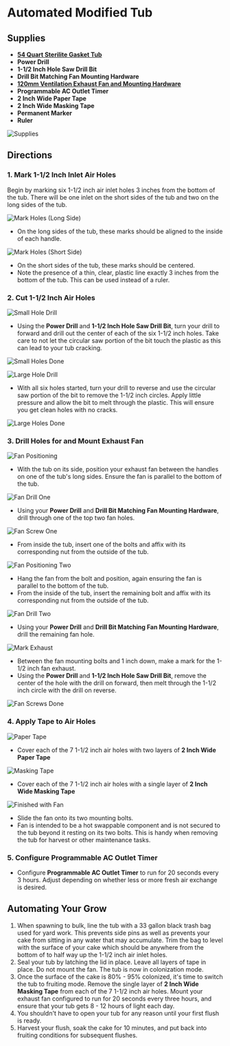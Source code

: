 # Automated Modified Tub

## Supplies
- [**54 Quart Sterilite Gasket Tub**](https://www.walmart.com/ip/Sterilite-54-Quart-Clear-Gasket-Box-with-Blue-Latches-Gasket/39922428)
- **Power Drill**
- **1-1/2 Inch Hole Saw Drill Bit**
- **Drill Bit Matching Fan Mounting Hardware**
- [**120mm Ventilation Exhaust Fan and Mounting Hardware**](https://www.amazon.com/gp/product/B009OWVUJ0/ref=ppx_yo_dt_b_search_asin_title?ie=UTF8&th=1)
- **Programmable AC Outlet Timer**
- **2 Inch Wide Paper Tape**
- **2 Inch Wide Masking Tape**
- **Permanent Marker**
- **Ruler**

![Supplies](images/automated-modified-tub/0_supplies.png)

## Directions

### 1. Mark 1-1/2 Inch Inlet Air Holes
Begin by marking six 1-1/2 inch air inlet holes 3 inches from the bottom of the tub. There will be one inlet on the short sides of the tub and two on the long sides of the tub.

![Mark Holes (Long Side)](images/automated-modified-tub/1_mark_hole_front.png)
- On the long sides of the tub, these marks should be aligned to the inside of each handle.

![Mark Holes (Short Side)](images/automated-modified-tub/1_mark_hole_side.png)
- On the short sides of the tub, these marks should be centered.
- Note the presence of a thin, clear, plastic line exactly 3 inches from the bottom of the tub. This can be used instead of a ruler.

### 2. Cut 1-1/2 Inch Air Holes

![Small Hole Drill](images/automated-modified-tub/2_small_hole_drill.png)
- Using the **Power Drill** and **1-1/2 Inch Hole Saw Drill Bit**, turn your drill to forward and drill out the center of each of the six 1-1/2 inch holes. Take care to not let the circular saw portion of the bit touch the plastic as this can lead to your tub cracking.

![Small Holes Done](images/automated-modified-tub/2_small_holes_done.png)

![Large Hole Drill](images/automated-modified-tub/2_large_hole_drill.png)
- With all six holes started, turn your drill to reverse and use the circular saw portion of the bit to remove the 1-1/2 inch circles. Apply little pressure and allow the bit to melt through the plastic. This will ensure you get clean holes with no cracks.

![Large Holes Done](images/automated-modified-tub/2_large_holes_done.png)

### 3. Drill Holes for and Mount Exhaust Fan

![Fan Positioning](images/automated-modified-tub/3_fan_drill_positioning.png)
- With the tub on its side, position your exhaust fan between the handles on one of the tub's long sides. Ensure the fan is parallel to the bottom of the tub.

![Fan Drill One](images/automated-modified-tub/3_fan_drill_one.png)
- Using your **Power Drill** and **Drill Bit Matching Fan Mounting Hardware**, drill through one of the top two fan holes.

![Fan Screw One](images/automated-modified-tub/3_fan_screw_one.png)
- From inside the tub, insert one of the bolts and affix with its corresponding nut from the outside of the tub.

![Fan Positioning Two](images/automated-modified-tub/3_fan_drill_positioning_two.png)
- Hang the fan from the bolt and position, again ensuring the fan is parallel to the bottom of the tub.
- From the inside of the tub, insert the remaining bolt and affix with its corresponding nut from the outside of the tub.

![Fan Drill Two](images/automated-modified-tub/3_fan_drill_two.png)
- Using your **Power Drill** and **Drill Bit Matching Fan Mounting Hardware**, drill the remaining fan hole.

![Mark Exhaust](images/automated-modified-tub/3_mark_exhaust_outlet.png)
- Between the fan mounting bolts and 1 inch down, make a mark for the 1-1/2 inch fan exhaust.
- Using the **Power Drill** and **1-1/2 Inch Hole Saw Drill Bit**, remove the center of the hole with the drill on forward, then melt through the 1-1/2 inch circle with the drill on reverse.

![Fan Screws Done](images/automated-modified-tub/3_fan_screws_done.png)

### 4. Apply Tape to Air Holes

![Paper Tape](images/automated-modified-tub/4_paper_tape_finished.png)
- Cover each of the 7 1-1/2 inch air holes with two layers of **2 Inch Wide Paper Tape**

![Masking Tape](images/automated-modified-tub/4_masking_tape_finished.png)
- Cover each of the 7 1-1/2 inch air holes with a single layer of **2 Inch Wide Masking Tape**

![Finished with Fan](images/automated-modified-tub/4_finished_fan.png)
- Slide the fan onto its two mounting bolts.
- Fan is intended to be a hot swappable component and is not secured to the tub beyond it resting on its two bolts. This is handy when removing the tub for harvest or other maintenance tasks.

### 5. Configure Programmable AC Outlet Timer
- Configure **Programmable AC Outlet Timer** to run for 20 seconds every 3 hours. Adjust depending on whether less or more fresh air exchange is desired.

## Automating Your Grow

1. When spawning to bulk, line the tub with a 33 gallon black trash bag used for yard work. This prevents side pins as well as prevents your cake from sitting in any water that may accumulate. Trim the bag to level with the surface of your cake which should be anywhere from the bottom of to half way up the 1-1/2 inch air inlet holes.
2. Seal your tub by latching the lid in place. Leave all layers of tape in place. Do not mount the fan. The tub is now in colonization mode.
3. Once the surface of the cake is 80% - 95% colonized, it's time to switch the tub to fruiting mode. Remove the single layer of **2 Inch Wide Masking Tape** from each of the 7 1-1/2 inch air holes. Mount your exhaust fan configured to run for 20 seconds every three hours, and ensure that your tub gets 8 - 12 hours of light each day.
4. You shouldn't have to open your tub for any reason until your first flush is ready.
5. Harvest your flush, soak the cake for 10 minutes, and put back into fruiting conditions for subsequent flushes.
